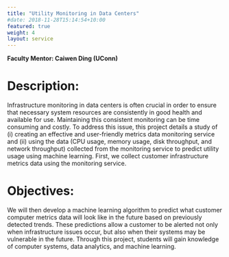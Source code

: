 ```yaml
---
title: "Utility Monitoring in Data Centers"
#date: 2018-11-28T15:14:54+10:00
featured: true
weight: 4
layout: service
---
```

**Faculty Mentor: Caiwen Ding (UConn)**


# Description:

Infrastructure monitoring in data centers is often crucial in order to ensure that necessary system resources are consistently in good health and available for use. Maintaining this consistent monitoring can be time consuming and costly.
To address this issue, this project details a study of (i) creating an effective and user-friendly metrics data monitoring service and (ii) using the data (CPU usage, memory usage, disk throughput, and network throughput) collected from the monitoring service to predict utility usage using machine learning.  First, we collect customer infrastructure metrics data using the monitoring service.


# Objectives:

We will then develop a machine learning algorithm to predict what customer computer metrics data will look like in the future based on previously  detected trends.
These predictions allow a customer to be alerted not only  when infrastructure issues occur, but also when their systems may be vulnerable in the future. Through this project, students will gain knowledge of computer systems, data analytics, and machine learning.
